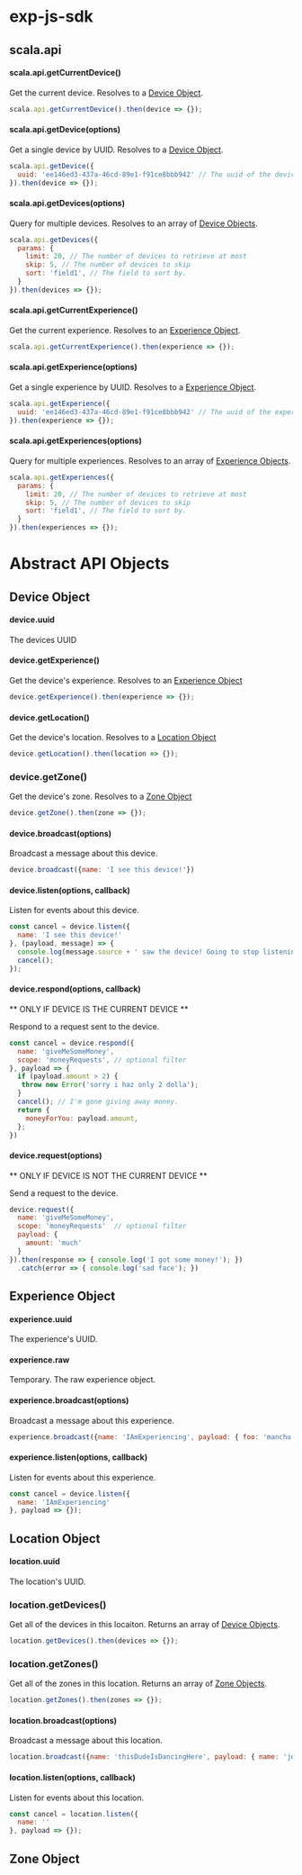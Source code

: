 # exp-js-sdk

## scala.api

#### scala.api.getCurrentDevice()
Get the current device. Resolves to a [Device Object](#device-object).
```javascript
scala.api.getCurrentDevice().then(device => {});
```

#### scala.api.getDevice(options)
Get a single device by UUID. Resolves to a [Device Object](#device-object).
```javascript
scala.api.getDevice({
  uuid: 'ee146ed3-437a-46cd-89e1-f91ce8bbb942' // The uuid of the device.
}).then(device => {});
```

#### scala.api.getDevices(options)
Query for multiple devices. Resolves to an array of [Device Objects](#device-object).
```javascript
scala.api.getDevices({
  params: {
    limit: 20, // The number of devices to retrieve at most
    skip: 5, // The number of devices to skip
    sort: 'field1', // The field to sort by.
  }
}).then(devices => {});
```

#### scala.api.getCurrentExperience()
Get the current experience. Resolves to an [Experience Object](#experience-object).
```javascript
scala.api.getCurrentExperience().then(experience => {});
```

#### scala.api.getExperience(options)
Get a single experience by UUID. Resolves to a [Experience Object](#experience-object).
```javascript
scala.api.getExperience({
  uuid: 'ee146ed3-437a-46cd-89e1-f91ce8bbb942' // The uuid of the experience.
}).then(experience => {});
```

#### scala.api.getExperiences(options)
Query for multiple experiences. Resolves to an array of [Experience Objects](#experience-object).
```javascript
scala.api.getExperiences({
  params: {
    limit: 20, // The number of devices to retrieve at most
    skip: 5, // The number of devices to skip
    sort: 'field1', // The field to sort by.
  }
}).then(experiences => {});
```

# Abstract API Objects

## Device Object

#### device.uuid
The devices UUID

#### device.getExperience()
Get the device's experience. Resolves to an [Experience Object](#experience-object)
```javascript
device.getExperience().then(experience => {});
```

#### device.getLocation()
Get the device's location. Resolves to a [Location Object](#location-object)
```javascript
device.getLocation().then(location => {});
```

### device.getZone()
Get the device's zone. Resolves to a [Zone Object](#zone-object)
```javascript
device.getZone().then(zone => {});
```

#### device.broadcast(options)
Broadcast a message about this device.
```javascript
device.broadcast({name: 'I see this device!'})
```

#### device.listen(options, callback)
Listen for events about this device.
```javascript
const cancel = device.listen({
  name: 'I see this device!'
}, (payload, message) => { 
  console.log(message.source + ' saw the device! Going to stop listening now.');
  cancel(); 
});
```

#### device.respond(options, callback)
** ONLY IF DEVICE IS THE CURRENT DEVICE **

Respond to a request sent to the device. 

```javascript
const cancel = device.respond({
  name: 'giveMeSomeMoney',
  scope: 'moneyRequests', // optional filter
}, payload => { 
  if (payload.amount > 2) {
   throw new Error('sorry i haz only 2 dolla');
  } 
  cancel(); // I'm gone giving away money.
  return {
    moneyForYou: payload.amount,
  };
})
```  
  
#### device.request(options)
** ONLY IF DEVICE IS NOT THE CURRENT DEVICE **

Send a request to the device.

```javascript
device.request({
  name: 'giveMeSomeMoney',
  scope: 'moneyRequests'  // optional filter
  payload: {
    amount: 'much'
  }
}).then(response => { console.log('I got some money!'); })
  .catch(error => { console.log('sad face'); })
```


## Experience Object

#### experience.uuid 
The experience's UUID.

#### experience.raw
Temporary. The raw experience object. 

#### experience.broadcast(options)
Broadcast a message about this experience.
```javascript
experience.broadcast({name: 'IAmExperiencing', payload: { foo: 'manchu' }})
```

#### experience.listen(options, callback)
Listen for events about this experience.
```javascript
const cancel = device.listen({
  name: 'IAmExperiencing'
}, payload => {});
```

## Location Object

#### location.uuid
The location's UUID.

### location.getDevices()
Get all of the devices in this locaiton. Returns an array of [Device Objects](#device-object).
```javascript
location.getDevices().then(devices => {});
```

### location.getZones()
Get all of the zones in this location. Returns an array of [Zone Objects](#zone-object).
```javascript
location.getZones().then(zones => {});
```

#### location.broadcast(options)
Broadcast a message about this location.
```javascript
location.broadcast({name: 'thisDudeIsDancingHere', payload: { name: 'joe' }})
```

#### location.listen(options, callback)
Listen for events about this location.
```javascript
const cancel = location.listen({
  name: ''
}, payload => {});
```



## Zone Object

